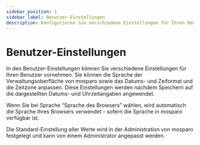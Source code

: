 ```yaml
---
sidebar_position: 1
sidebar_label: Benutzer-Einstellungen
description: Konfigurieren Sie verschiedene Einstellungen für Ihren Benutzer.
---
```


# Benutzer-Einstellungen

In den Benutzer-Einstellungen können Sie verschiedene Einstellungen für Ihren Benutzer vornehmen. Sie können die Sprache der Verwaltungsoberfläche von mosparo sowie das Datums- und Zeiformat und die Zeitzone anpassen. Diese Einstellungen werden nachdem Speichern auf die dargestellten Datums- und Uhrzeitangaben angewendet.

Wenn Sie bei Sprache “Sprache des Browsers” wählen, wird automatisch die Sprache Ihres Browsers verwendet - sofern die Sprache in mosparo verfügbar ist.

Die Standard-Einstellung aller Werte wird in der Administration von mosparo festgelegt und kann von einem Administrator angepasst werden.
